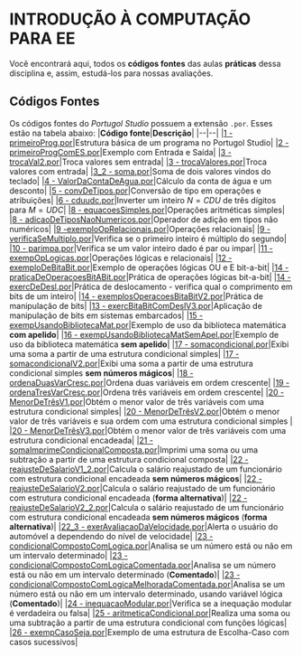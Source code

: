 ﻿# INTRODUÇÃO À COMPUTAÇÃO PARA EE

Você encontrará aqui, todos os **códigos fontes** das aulas **práticas** dessa disciplina e, assim, estudá-los para nossas avaliações.


## Códigos Fontes
Os códigos fontes do *Portugol Studio* possuem a extensão `.por`. Esses estão na tabela abaixo:
|**Código fonte**|**Descrição**|
|--|--|
|[1 - primeiroProg.por](https://github.com/StelmoNetto/IPEE/blob/main/1%C2%BA%20assunto/1%20-%20primeiroProg.por "1 - primeiroProg.por")|Estrutura básica de um programa no Portugol Studio|
|[2 - primeiroProgComES.por](https://github.com/StelmoNetto/IPEE/blob/main/1%C2%BA%20assunto/2%20-%20primeiroProgComES.por "2 - primeiroProgComES.por")|Exemplo com Entrada e Saída|
|[3 - trocaVal2.por](https://github.com/StelmoNetto/IPEE/blob/main/1%C2%BA%20assunto/3%20-%20trocaVal2.por "3 - trocaVal2.por")|Troca valores sem entrada|
|[3 - trocaValores.por](https://github.com/StelmoNetto/IPEE/blob/main/1%C2%BA%20assunto/3%20-%20trocaValores.por "3 - trocaValores.por")|Troca valores com entrada|
|[3_2 - soma.por](https://github.com/StelmoNetto/IPEE/blob/main/1%C2%BA%20assunto/3_2%20-%20soma.por "3_2 - soma.por")|Soma de dois valores vindos do teclado|
|[4 - ValorDaContaDeAgua.por](https://github.com/StelmoNetto/IPEE/blob/main/1%C2%BA%20assunto/4%20-%20ValorDaContaDeAgua.por "4 - ValorDaContaDeAgua.por")|Cálculo da conta de água e um desconto|
|[5 - convDeTipos.por](https://github.com/StelmoNetto/IPEE/blob/main/1%C2%BA%20assunto/5%20-%20convDeTipos.por "5 - convDeTipos.por")|Conversão de tipo em operações e atribuições|
|[6 - cduudc.por](https://github.com/StelmoNetto/IPEE/blob/main/1%C2%BA%20assunto/6%20-%20cduudc.por "6 - cduudc.por")|Inverter um inteiro $N=CDU$ de três dígitos para $M=UDC$|
|[8 - equacoesSimples.por](https://github.com/StelmoNetto/IPEE/blob/main/1%C2%BA%20assunto/8%20-%20equacoesSimples.por "8 - equacoesSimples.por")|Operações aritméticas simples|
|[8 - adicaoDeTiposNaoNumericos.por](https://github.com/StelmoNetto/IPEE/blob/main/1%C2%BA%20assunto/8%20-%20adicaoDeTiposNaoNumericos.por "8 - adicaoDeTiposNaoNumericos.por")|Operador de adição em tipos não numéricos|
|[9 -exemploOpRelacionais.por](https://github.com/StelmoNetto/IPEE/blob/main/1%C2%BA%20assunto/9%20-exemploOpRelacionais.por "9 -exemploOpRelacionais.por")|Operações relacionais|
|[9 - verificaSeMultiplo.por](https://github.com/StelmoNetto/IPEE/blob/main/1%C2%BA%20assunto/9%20-%20verificaSeMultiplo.por "9 - verificaSeMultiplo.por")|Verifica se o primeiro inteiro é múltiplo do segundo|
|[10 - parimpa.por](https://github.com/StelmoNetto/IPEE/blob/main/1%C2%BA%20assunto/10%20-%20parimpa.por "10 - parimpa.por")|Verifica se um valor inteiro dado é par ou impar|
|[11 - exempOpLogicas.por](https://github.com/StelmoNetto/IPEE/blob/main/1%C2%BA%20assunto/11%20-%20exempOpLogicas.por "11 - exempOpLogicas.por")|Operações lógicas e relacionais|
|[12 - exemploDeBitaBit.por](https://github.com/StelmoNetto/IPEE/blob/main/1%C2%BA%20assunto/12%20-%20exemploDeBitaBit.por "12 - exemploDeBitaBit.por")|Exemplo de operações lógicas OU e E bit-a-bit|
|[14 - praticaDeOperacoesBitABit.por](https://github.com/StelmoNetto/IPEE/blob/main/1%C2%BA%20assunto/14%20-%20praticaDeOperacoesBitABit.por "14 - praticaDeOperacoesBitABit.por")|Prática de operações lógicas bit-a-bit|
|[14 - exercDeDesl.por](https://github.com/StelmoNetto/IPEE/blob/main/1%C2%BA%20assunto/14%20-%20exercDeDesl.por "14 - exercDeDesl.por")|Prática de deslocamento - verifica qual o comprimento em bits de um inteiro|
|[14 - exemplosOperacoesBitaBitV2.por](https://github.com/StelmoNetto/IPEE/blob/main/1%C2%BA%20assunto/14%20-%20exemplosOperacoesBitaBitV2.por "14 - exemplosOperacoesBitaBitV2.por")|Prática de manipulação de bits|
|[13 - exercBitaBitComDeslV3.por](https://github.com/StelmoNetto/IPEE/blob/main/1%C2%BA%20assunto/13%20-%20exercBitaBitComDeslV3.por "13 - exercBitaBitComDeslV3.por")|Aplicação de manipulação de bits em sistemas embarcados|
|[15 - exempUsandoBibliotecaMat.por](https://github.com/StelmoNetto/IPEE/blob/main/1%C2%BA%20assunto/15%20-%20exempUsandoBibliotecaMat.por "15 - exempUsandoBibliotecaMat.por")|Exemplo de uso da biblioteca matemática **com apelido**|
|[16 - exempUsandoBibliotecaMatSemApel.por](https://github.com/StelmoNetto/IPEE/blob/main/1%C2%BA%20assunto/16%20-%20exempUsandoBibliotecaMatSemApel.por "16 - exempUsandoBibliotecaMatSemApel.por")|Exemplo de uso da biblioteca matemática **sem apelido**|
|[17 - somacondicional.por](https://github.com/StelmoNetto/IPEE/blob/main/1%C2%BA%20assunto/17%20-%20somacondicional.por "17 - somacondicional.por")|Exibi uma soma a partir de uma estrutura condicional simples|
|[17 - somacondicionalV2.por](https://github.com/StelmoNetto/IPEE/blob/main/1%C2%BA%20assunto/17%20-%20somacondicionalV2.por "17 - somacondicionalV2.por")|Exibi uma soma a partir de uma estrutura condicional simples **sem números mágicos**|
|[18 - ordenaDuasVarCresc.por](https://github.com/StelmoNetto/IPEE/blob/main/1%C2%BA%20assunto/18%20-%20ordenaDuasVarCresc.por "18 - ordenaDuasVarCresc.por")|Ordena duas variáveis em ordem crescente|
|[19 - ordenaTresVarCresc.por](https://github.com/StelmoNetto/IPEE/blob/main/1%C2%BA%20assunto/19%20-%20ordenaTresVarCresc.por "19 - ordenaTresVarCresc.por")|Ordena três variáveis em ordem crescente|
|[20 - MenorDeTrêsV1.por](https://github.com/StelmoNetto/IPEE/blob/main/1%C2%BA%20assunto/20%20-%20MenorDeTr%C3%AAsV1.por "20 - MenorDeTrêsV1.por")|Obtém o menor valor  de três variáveis com uma estrutura condicional simples|
|[20 - MenorDeTrêsV2.por](https://github.com/StelmoNetto/IPEE/blob/main/1%C2%BA%20assunto/20%20-%20MenorDeTr%C3%AAsV2.por "20 - MenorDeTrêsV2.por")|Obtém o menor valor de três variáveis e sua ordem com uma estrutura condicional simples |
|[20 - MenorDeTrêsV3.por](https://github.com/StelmoNetto/IPEE/blob/main/1%C2%BA%20assunto/20%20-%20MenorDeTr%C3%AAsV3.por "20 - MenorDeTrêsV3.por")|Obtém o menor valor  de três variáveis com uma estrutura condicional encadeada|
|[21 - somaImprimeCondicionalComposta.por](https://github.com/StelmoNetto/IPEE/blob/main/1%C2%BA%20assunto/21%20-%20somaImprimeCondicionalComposta.por "21 - somaImprimeCondicionalComposta.por")|Imprimi uma soma ou uma subtração a partir de uma estrutura condicional composta|
|[22 - reajusteDeSalarioV1_2.por](https://github.com/StelmoNetto/IPEE/blob/main/1%C2%BA%20assunto/22%20-%20reajusteDeSalarioV1_2.por "22 - reajusteDeSalarioV1_2.por")|Calcula o salário reajustado de um funcionário com estrutura condicional encadeada **sem números mágicos**|
|[22 - reajusteDeSalarioV2.por](https://github.com/StelmoNetto/IPEE/blob/main/1%C2%BA%20assunto/22%20-%20reajusteDeSalarioV2.por "22 - reajusteDeSalarioV2.por")|Calcula o salário reajustado de um funcionário com estrutura condicional encadeada (**forma alternativa**)|
|[22 - reajusteDeSalarioV2_2.por](https://github.com/StelmoNetto/IPEE/blob/main/1%C2%BA%20assunto/22%20-%20reajusteDeSalarioV2_2.por "22 - reajusteDeSalarioV2_2.por")|Calcula o salário reajustado de um funcionário com estrutura condicional encadeada **sem números mágicos** (**forma alternativa**)|
|[22_3 - exerAvaliacaoDaVelocidade.por](https://github.com/StelmoNetto/IPEE/blob/main/1%C2%BA%20assunto/22_3%20-%20exerAvaliacaoDaVelocidade.por "22_3 - exerAvaliacaoDaVelocidade.por")|Alerta o usuário do automóvel a dependendo do nível de velocidade|
|[23 - condicionalCompostoComLogica.por](https://github.com/StelmoNetto/IPEE/blob/main/1%C2%BA%20assunto/23%20-%20condicionalCompostoComLogica.por "23 - condicionalCompostoComLogica.por")|Analisa se um número está ou não em um intervalo determinado|
|[23 - condicionalCompostoComLogicaComentada.por](https://github.com/StelmoNetto/IPEE/blob/main/1%C2%BA%20assunto/23%20-%20condicionalCompostoComLogicaComentada.por "23 - condicionalCompostoComLogicaComentada.por")|Analisa se um número está ou não em um intervalo determinado (**Comentado**)|
|[23 - condicionalCompostoComLogicaMelhoradaComentada.por](https://github.com/StelmoNetto/IPEE/blob/main/1%C2%BA%20assunto/23%20-%20condicionalCompostoComLogicaMelhoradaComentada.por "23 - condicionalCompostoComLogicaMelhoradaComentada.por")|Analisa se um número está ou não em um intervalo determinado, usando variável lógica (**Comentado**)|
|[24 - inequacaoModular.por](https://github.com/StelmoNetto/IPEE/blob/main/1%C2%BA%20assunto/24%20-%20inequacaoModular.por "24 - inequacaoModular.por")|Verifica se a inequação modular é verdadeira ou falsa|
|[25 - aritmeticaCondicional.por](https://github.com/StelmoNetto/IPEE/blob/main/1%C2%BA%20assunto/25%20-%20aritmeticaCondicional.por "25 - aritmeticaCondicional.por")|Realiza uma soma ou uma subtração a partir de uma estrutura condicional com funções lógicas|
|[26 - exempCasoSeja.por](https://github.com/StelmoNetto/IPEE/blob/main/1%C2%BA%20assunto/26%20-%20exempCasoSeja.por "26 - exempCasoSeja.por")|Exemplo de uma estrutura de Escolha-Caso com casos sucessivos|
